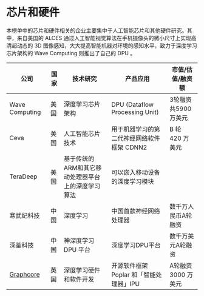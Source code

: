 # 芯片和硬件

本榜单中的芯片和硬件相关的企业主要集中于人工智能芯片和其他硬件研究。其中，来自美国的 ALCES 通过人工智能视觉算法在手机摄像头的微小尺寸上实现高清超动态的 3D 图像感知，大大提高智能机器对环境的感知水平，致力于深度学习芯片架构的 Wave Computing 则推出了自己的 DPU 。


公司|国家|技术研究|产品应用|市值/估值/融资额
---|---|---|---|---
Wave Computing|美国|深度学习芯片架构|DPU (Dataflow Processing Unit)|3轮融资共5900万美元
Ceva|美国|人工智能芯片技术|用于机器学习的第二代神经网络软件框架 CDNN2|B 轮 420 万美元
TeraDeep|美国|基于传统的ARM和其它移动处理器平台上的深度学习算法|可以嵌入移动设备的深度学习模块|
寒武纪科技|中国|深度学习|中国首款神经网络处理器|数千万人民币A轮融资
深鉴科技|中国|神深度学习 DPU 平台|深度学习DPU平台|数千万美元A轮融资
[Graphcore](https://www.graphcore.ai/)|英国|深度学习硬件和软件开发|开源软件框架 Poplar 和「智能处理器」IPU|A轮融资 3000 万美元
